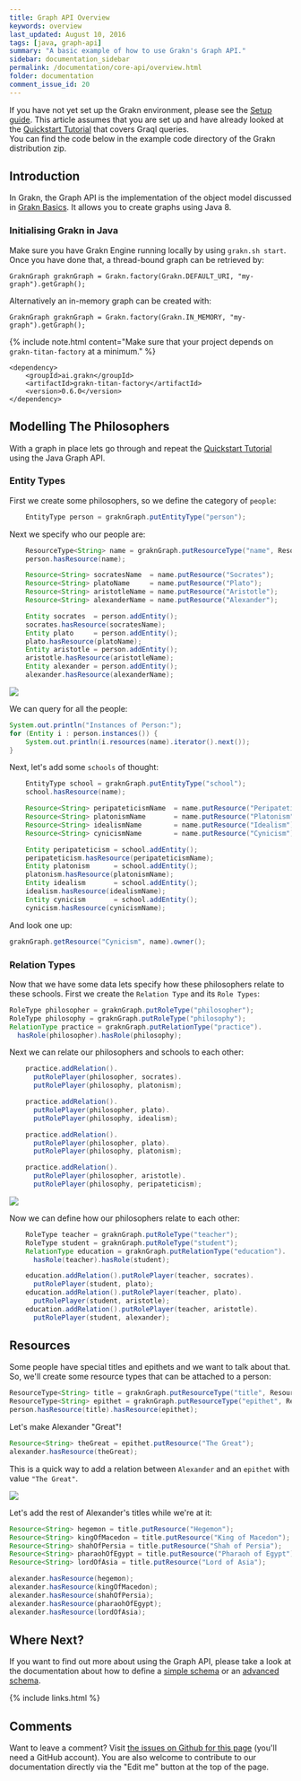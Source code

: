 ```yaml
---
title: Graph API Overview
keywords: overview
last_updated: August 10, 2016
tags: [java, graph-api]
summary: "A basic example of how to use Grakn's Graph API."
sidebar: documentation_sidebar
permalink: /documentation/core-api/overview.html
folder: documentation
comment_issue_id: 20
---
```


If you have not yet set up the Grakn environment, please see the [Setup guide](../get-started/setup-guide.html). This article assumes that you are set up and have already looked at the [Quickstart Tutorial](../the-basics/quickstart-tutorial.html) that covers Graql queries.   
You can find the code below in the example code directory of the Grakn distribution zip.

## Introduction

In Grakn, the Graph API is the implementation of the object model discussed in
[Grakn Basics](../the-basics/grakn-basics.html). It allows you to create graphs using Java 8. 

### Initialising Grakn in Java    

Make sure you have Grakn Engine running locally by using `grakn.sh start`.
Once you have done that, a thread-bound graph can be retrieved by:    

```java-test-ignore
GraknGraph graknGraph = Grakn.factory(Grakn.DEFAULT_URI, "my-graph").getGraph();
```

Alternatively an in-memory graph can be created with:     

```java-test-ignore
GraknGraph graknGraph = Grakn.factory(Grakn.IN_MEMORY, "my-graph").getGraph();
```

{% include note.html content="Make sure that your project depends on `grakn-titan-factory` at a minimum." %}

```
<dependency>
    <groupId>ai.grakn</groupId>
    <artifactId>grakn-titan-factory</artifactId>
    <version>0.6.0</version>
</dependency>
```

## Modelling The Philosophers

With a graph in place lets go through and repeat the [Quickstart
Tutorial](../the-basics/quickstart-tutorial) using the Java Graph API.

### Entity Types

First we create some philosophers, so we define the category of `people`:

```java
    EntityType person = graknGraph.putEntityType("person");
```

Next we specify who our people are:

```java
    ResourceType<String> name = graknGraph.putResourceType("name", ResourceType.DataType.STRING);
    person.hasResource(name);

    Resource<String> socratesName  = name.putResource("Socrates");
    Resource<String> platoName     = name.putResource("Plato");
    Resource<String> aristotleName = name.putResource("Aristotle");
    Resource<String> alexanderName = name.putResource("Alexander");

    Entity socrates  = person.addEntity();
    socrates.hasResource(socratesName);
    Entity plato     = person.addEntity();
    plato.hasResource(platoName);
    Entity aristotle = person.addEntity();
    aristotle.hasResource(aristotleName);
    Entity alexander = person.addEntity();
    alexander.hasResource(alexanderName);
```

![](/images/phil.png)

We can query for all the people:

```java
System.out.println("Instances of Person:");
for (Entity i : person.instances()) {
    System.out.println(i.resources(name).iterator().next());
}
```

Next, let's add some `schools` of thought:

```java
    EntityType school = graknGraph.putEntityType("school");
    school.hasResource(name);

    Resource<String> peripateticismName  = name.putResource("Peripateticism");
    Resource<String> platonismName       = name.putResource("Platonism");
    Resource<String> idealismName        = name.putResource("Idealism");
    Resource<String> cynicismName        = name.putResource("Cynicism");

    Entity peripateticism = school.addEntity();
    peripateticism.hasResource(peripateticismName);
    Entity platonism      = school.addEntity();
    platonism.hasResource(platonismName);
    Entity idealism       = school.addEntity();
    idealism.hasResource(idealismName);
    Entity cynicism       = school.addEntity();
    cynicism.hasResource(cynicismName);
```

And look one up:

```java
graknGraph.getResource("Cynicism", name).owner();
```   

### Relation Types

Now that we have some data lets specify how these philosophers relate to these schools. First we create the `Relation Type` and its `Role Types`:

```java
RoleType philosopher = graknGraph.putRoleType("philosopher");
RoleType philosophy = graknGraph.putRoleType("philosophy");
RelationType practice = graknGraph.putRelationType("practice").
  hasRole(philosopher).hasRole(philosophy);
```

Next we can relate our philosophers and schools to each other:

```java
    practice.addRelation().  
      putRolePlayer(philosopher, socrates).
      putRolePlayer(philosophy, platonism);

    practice.addRelation().
      putRolePlayer(philosopher, plato).
      putRolePlayer(philosophy, idealism);

    practice.addRelation().
      putRolePlayer(philosopher, plato).
      putRolePlayer(philosophy, platonism);

    practice.addRelation().
      putRolePlayer(philosopher, aristotle).
      putRolePlayer(philosophy, peripateticism);
```

![](/images/practice.png)

Now we can define how our philosophers relate to each other:

```java
    RoleType teacher = graknGraph.putRoleType("teacher");
    RoleType student = graknGraph.putRoleType("student");
    RelationType education = graknGraph.putRelationType("education").
      hasRole(teacher).hasRole(student);

    education.addRelation().putRolePlayer(teacher, socrates).
      putRolePlayer(student, plato);
    education.addRelation().putRolePlayer(teacher, plato).
      putRolePlayer(student, aristotle);
    education.addRelation().putRolePlayer(teacher, aristotle).
      putRolePlayer(student, alexander);
```

## Resources

Some people have special titles and epithets and we want to talk about that.
So, we'll create some resource types that can be attached to a person:

```java
ResourceType<String> title = graknGraph.putResourceType("title", ResourceType.DataType.STRING);
ResourceType<String> epithet = graknGraph.putResourceType("epithet", ResourceType.DataType.STRING);
person.hasResource(title).hasResource(epithet);
```

Let's make Alexander "Great"!

```java
Resource<String> theGreat = epithet.putResource("The Great");
alexander.hasResource(theGreat);
```

This is a quick way to add a relation between `Alexander` and an `epithet` with value `"The Great"`.

![](/images/epithet.png)

Let's add the rest of Alexander's titles while we're at it:

```java
Resource<String> hegemon = title.putResource("Hegemon");
Resource<String> kingOfMacedon = title.putResource("King of Macedon");
Resource<String> shahOfPersia = title.putResource("Shah of Persia");
Resource<String> pharaohOfEgypt = title.putResource("Pharaoh of Egypt");
Resource<String> lordOfAsia = title.putResource("Lord of Asia");

alexander.hasResource(hegemon);
alexander.hasResource(kingOfMacedon);
alexander.hasResource(shahOfPersia);
alexander.hasResource(pharaohOfEgypt);
alexander.hasResource(lordOfAsia);
```

## Where Next?
If you want to find out more about using the Graph API, please take a look at the documentation about how to define a [simple schema](../core-api/simple-schema-definition.html) or an [advanced schema](../core-api/advanced-schema-definition.html).

{% include links.html %}

## Comments
Want to leave a comment? Visit <a href="https://github.com/graknlabs/docs/issues/20" target="_blank">the issues on Github for this page</a> (you'll need a GitHub account). You are also welcome to contribute to our documentation directly via the "Edit me" button at the top of the page.